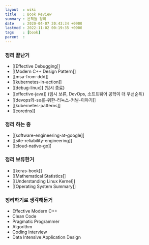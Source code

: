 ```yaml
---
layout  : wiki
title   : Book Review
summary : 본책들 정리
date    : 2020-04-07 20:43:34 +0900
lastmod : 2022-11-02 00:19:35 +0900
tags    : [book]
parent  :
---
```


### 정리 끝난거
- [[Effective Debugging]]
- [[Modern C++ Design Pattern]]
- [[msa-from-ddd]]
- [[kubernetes-in-action]]
- [[debug-linux]] (임시 종료)
- [[effective-java]] (임시 보류, DevOps, 소프트웨어 공학이 더 우선순위)
- [[devops와-se를-위한-리눅스-커널-이야기]]
- [[kubernetes-patterns]]
- [[coredns]]

### 정리 하는 중
- [[software-engineering-at-google]]
- [[site-reliability-engineering]]
- [[cloud-native-go]]

### 정리 보류한거
- [[keras-book]]
- [[Mathematical Statistics]]
- [[Understanding Linux Kernel]]
- [[Operating System Summary]]

### 정리하기로 생각해둔거
 * Effective Modern C++
 * Clean Code
 * Pragmatic Programmer
 * Algorithm
 * Coding Interview
 * Data Intensive Application Design
